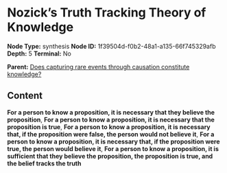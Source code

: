 # Nozick’s Truth Tracking Theory of Knowledge

**Node Type:** synthesis
**Node ID:** 1f39504d-f0b2-48a1-a135-66f745329afb
**Depth:** 5
**Terminal:** No

**Parent:** [Does capturing rare events through causation constitute knowledge?](does-capturing-rare-events-through-causation-constitute-knowledge-antithesis-d291f9e0-d923-405b-bf8c-641557eade7e.md)

## Content

**For a person to know a proposition, it is necessary that they believe the proposition**, **For a person to know a proposition, it is necessary that the proposition is true**, **For a person to know a proposition, it is necessary that, if the proposition were false, the person would not believe it**, **For a person to know a proposition, it is necessary that, if the proposition were true, the person would believe it**, **For a person to know a proposition, it is sufficient that they believe the proposition, the proposition is true, and the belief tracks the truth**
